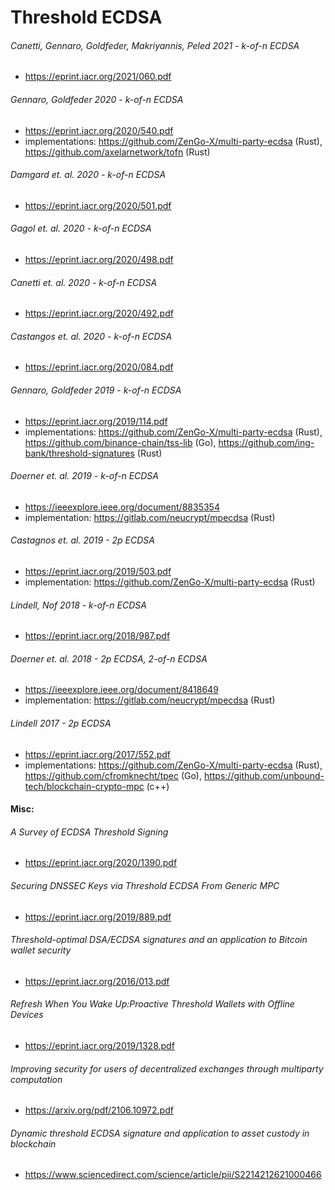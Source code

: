 # Threshold ECDSA

###### Canetti, Gennaro, Goldfeder, Makriyannis, Peled 2021 - k-of-n ECDSA
* https://eprint.iacr.org/2021/060.pdf


###### Gennaro, Goldfeder 2020 - k-of-n ECDSA
* https://eprint.iacr.org/2020/540.pdf
* implementations: https://github.com/ZenGo-X/multi-party-ecdsa (Rust), https://github.com/axelarnetwork/tofn (Rust)


###### Damgard et. al. 2020 - k-of-n ECDSA
* https://eprint.iacr.org/2020/501.pdf


###### Gagol et. al. 2020 - k-of-n ECDSA
* https://eprint.iacr.org/2020/498.pdf


###### Canetti et. al. 2020 - k-of-n ECDSA
* https://eprint.iacr.org/2020/492.pdf


###### Castangos et. al. 2020 - k-of-n ECDSA
* https://eprint.iacr.org/2020/084.pdf


###### Gennaro, Goldfeder 2019 - k-of-n ECDSA
* https://eprint.iacr.org/2019/114.pdf
* implementations: https://github.com/ZenGo-X/multi-party-ecdsa (Rust),
https://github.com/binance-chain/tss-lib (Go), https://github.com/ing-bank/threshold-signatures (Rust)


###### Doerner et. al. 2019 - k-of-n ECDSA
* https://ieeexplore.ieee.org/document/8835354
* implementation: https://gitlab.com/neucrypt/mpecdsa (Rust)


###### Castagnos et. al. 2019 - 2p ECDSA
* https://eprint.iacr.org/2019/503.pdf
* implementation: https://github.com/ZenGo-X/multi-party-ecdsa (Rust)

###### Lindell, Nof 2018 - k-of-n ECDSA
* https://eprint.iacr.org/2018/987.pdf

###### Doerner et. al. 2018 - 2p ECDSA, 2-of-n ECDSA
* https://ieeexplore.ieee.org/document/8418649
* implementation: https://gitlab.com/neucrypt/mpecdsa (Rust)


###### Lindell 2017 - 2p ECDSA
* https://eprint.iacr.org/2017/552.pdf
* implementations: https://github.com/ZenGo-X/multi-party-ecdsa (Rust),
https://github.com/cfromknecht/tpec (Go), https://github.com/unbound-tech/blockchain-crypto-mpc (c++)


#### Misc:
###### A Survey of ECDSA Threshold Signing
* https://eprint.iacr.org/2020/1390.pdf

###### Securing DNSSEC Keys via Threshold ECDSA From Generic MPC
* https://eprint.iacr.org/2019/889.pdf

###### Threshold-optimal DSA/ECDSA signatures and an application to Bitcoin wallet security
* https://eprint.iacr.org/2016/013.pdf

###### Refresh When You Wake Up:Proactive Threshold Wallets with Offline Devices
* https://eprint.iacr.org/2019/1328.pdf

###### Improving security for users of decentralized exchanges through multiparty computation
* https://arxiv.org/pdf/2106.10972.pdf

###### Dynamic threshold ECDSA signature and application to asset custody in blockchain
* https://www.sciencedirect.com/science/article/pii/S2214212621000466
